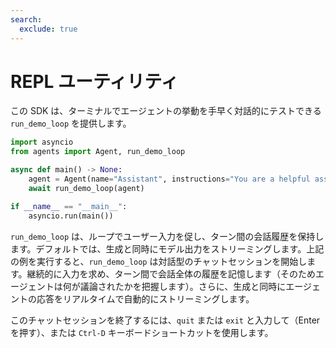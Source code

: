 ```yaml
---
search:
  exclude: true
---
```

# REPL ユーティリティ

この SDK は、ターミナルでエージェントの挙動を手早く対話的にテストできる `run_demo_loop` を提供します。


```python
import asyncio
from agents import Agent, run_demo_loop

async def main() -> None:
    agent = Agent(name="Assistant", instructions="You are a helpful assistant.")
    await run_demo_loop(agent)

if __name__ == "__main__":
    asyncio.run(main())
```

`run_demo_loop` は、ループでユーザー入力を促し、ターン間の会話履歴を保持します。デフォルトでは、生成と同時にモデル出力をストリーミングします。上記の例を実行すると、`run_demo_loop` は対話型のチャットセッションを開始します。継続的に入力を求め、ターン間で会話全体の履歴を記憶します（そのためエージェントは何が議論されたかを把握します）。さらに、生成と同時にエージェントの応答をリアルタイムで自動的にストリーミングします。

このチャットセッションを終了するには、`quit` または `exit` と入力して（Enter を押す）、または `Ctrl-D` キーボードショートカットを使用します。